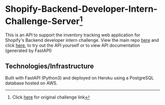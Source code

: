 # Shopify-Backend-Developer-Intern-Challenge-Server[^1]
This is an API to support the inventory tracking web application for Shopify's Backend developer intern challenge.
View the main repo [here](https://github.com/leon-li1/Shopify-Backend-Developer-Intern-Challenge/) and click [here](https://inventory-tracker-server.herokuapp.com/docs), to try out the API yourself or to view API documentation (generated by FastAPI)

## Technologies/Infrastructure
Built with FastAPI (Python3) and deployed on Heroku using a PostgreSQL database hosted on AWS.

[^1]: Click [here](https://docs.google.com/document/d/1z9LZ_kZBUbg-O2MhZVVSqTmvDko5IJWHtuFmIu_Xg1A/edit#) for original challenge link
